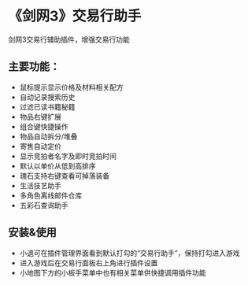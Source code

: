﻿《剑网3》交易行助手
========

剑网3交易行辅助插件，增强交易行功能


主要功能：
---------

  * 鼠标提示显示价格及材料相关配方
  * 自动记录搜索历史
  * 过滤已读书籍秘籍
  * 物品右键扩展
  * 组合键快捷操作
  * 物品自动拆分/堆叠
  * 寄售自动定价
  * 显示竞拍者名字及即时竞拍时间
  * 默认以单价从低到高排序
  * 瑰石支持右键查看可掉落装备
  * 生活技艺助手
  * 多角色离线邮件仓库
  * 五彩石查询助手

安装&使用
----------

  * 小退可在插件管理界面看到默认打勾的“交易行助手”，保持打勾进入游戏
  * 进入游戏后在交易行面板右上角进行插件设置
  * 小地图下方的小板手菜单中也有相关菜单供快捷调用插件功能
